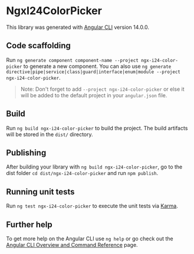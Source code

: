 # NgxI24ColorPicker

This library was generated with [Angular CLI](https://github.com/angular/angular-cli) version 14.0.0.

## Code scaffolding

Run `ng generate component component-name --project ngx-i24-color-picker` to generate a new component. You can also use `ng generate directive|pipe|service|class|guard|interface|enum|module --project ngx-i24-color-picker`.
> Note: Don't forget to add `--project ngx-i24-color-picker` or else it will be added to the default project in your `angular.json` file. 

## Build

Run `ng build ngx-i24-color-picker` to build the project. The build artifacts will be stored in the `dist/` directory.

## Publishing

After building your library with `ng build ngx-i24-color-picker`, go to the dist folder `cd dist/ngx-i24-color-picker` and run `npm publish`.

## Running unit tests

Run `ng test ngx-i24-color-picker` to execute the unit tests via [Karma](https://karma-runner.github.io).

## Further help

To get more help on the Angular CLI use `ng help` or go check out the [Angular CLI Overview and Command Reference](https://angular.io/cli) page.
